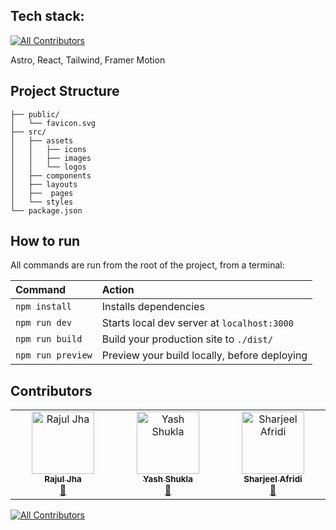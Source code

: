 ## Tech stack:
<!-- ALL-CONTRIBUTORS-BADGE:START - Do not remove or modify this section -->
[![All Contributors](https://img.shields.io/badge/all_contributors-3-orange.svg?style=flat-square)](#contributors-)
<!-- ALL-CONTRIBUTORS-BADGE:END -->

Astro, React, Tailwind, Framer Motion

##  Project Structure

```
├── public/
│   └── favicon.svg
├── src/
│   ├── assets
│   │   ├── icons
│   │   ├── images
│   │   └── logos
│   ├── components
│   ├── layouts
│   ├──  pages
│   └── styles
└── package.json
```

##  How to run

All commands are run from the root of the project, from a terminal:

| Command                | Action                                             |
| :--------------------- | :------------------------------------------------- |
| `npm install`          | Installs dependencies                              |
| `npm run dev`          | Starts local dev server at `localhost:3000`        |
| `npm run build`        | Build your production site to `./dist/`            |
| `npm run preview`      | Preview your build locally, before deploying       |


## Contributors

<!-- ALL-CONTRIBUTORS-LIST:START - Do not remove or modify this section -->
<!-- prettier-ignore-start -->
<!-- markdownlint-disable -->
<table>
  <tbody>
    <tr>
      <td align="center" valign="top" width="14.28%"><a href="http://rajuljha.netlify.app"><img src="https://avatars.githubusercontent.com/u/34140028?v=4?s=100" width="100px;" alt="Rajul Jha"/><br /><sub><b>Rajul Jha</b></sub></a><br /><a href="https://github.com/zhcet-code-oasis/code-oasis-website/pulls?q=is%3Apr+reviewed-by%3Arajuljha" title="Reviewed Pull Requests">👀</a></td>
      <td align="center" valign="top" width="14.28%"><a href="https://github.com/RTrex"><img src="https://avatars.githubusercontent.com/u/128938696?v=4?s=100" width="100px;" alt="Yash Shukla"/><br /><sub><b>Yash Shukla</b></sub></a><br /><a href="https://github.com/zhcet-code-oasis/code-oasis-website/commits?author=RTrex" title="Documentation">📖</a></td>
      <td align="center" valign="top" width="14.28%"><a href="https://github.com/Sharjeel-Afridi"><img src="https://avatars.githubusercontent.com/u/52808124?v=4?s=100" width="100px;" alt="Sharjeel Afridi"/><br /><sub><b>Sharjeel Afridi</b></sub></a><br /><a href="https://github.com/zhcet-code-oasis/code-oasis-website/pulls?q=is%3Apr+reviewed-by%3ASharjeel-Afridi" title="Reviewed Pull Requests">👀</a></td>
    </tr>
  </tbody>
</table>

<!-- markdownlint-restore -->
<!-- prettier-ignore-end -->

<!-- ALL-CONTRIBUTORS-LIST:END -->
<!-- prettier-ignore-start -->
<!-- markdownlint-disable -->

<!-- markdownlint-restore -->
<!-- prettier-ignore-end -->

<!-- ALL-CONTRIBUTORS-LIST:END -->

[![All Contributors](https://img.shields.io/github/all-contributors/zhcet-code-oasis/code-oasis-website?color=ee8449&style=flat-square)](#contributors)

